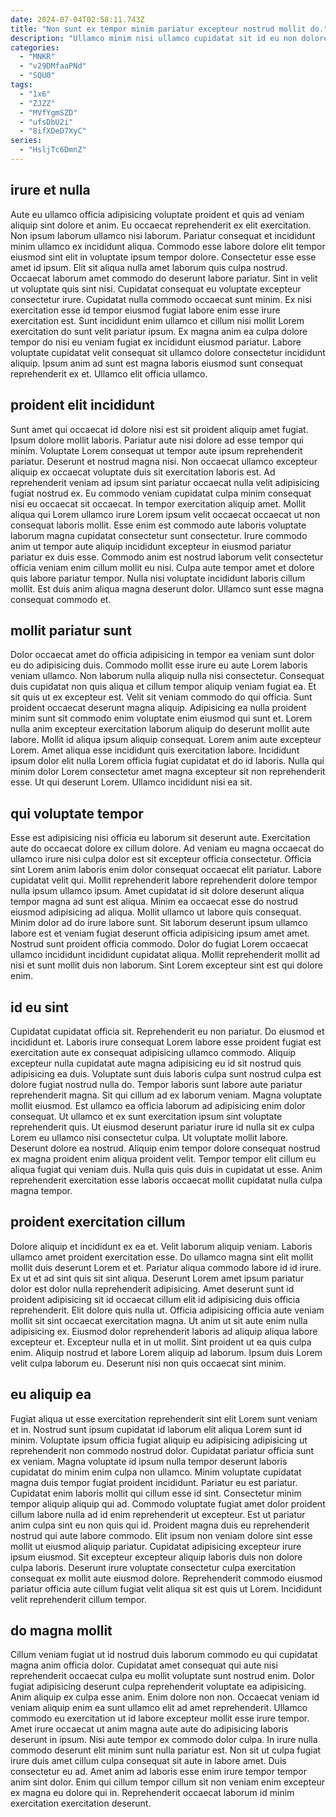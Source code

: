 ```yaml
---
date: 2024-07-04T02:58:11.743Z
title: "Non sunt ex tempor minim pariatur excepteur nostrud mollit do."
description: "Ullamco minim nisi ullamco cupidatat sit id eu non dolore velit deserunt excepteur dolore mollit elit. Laboris fugiat eiusmod consectetur ea in consequat id deserunt commodo minim ex ea exercitation."
categories:
  - "MNKR"
  - "v29DMfaaPNd"
  - "SQU0"
tags:
  - "1x6"
  - "ZJZZ"
  - "MVfYgmSZD"
  - "ufsDbU2i"
  - "8ifXDeD7XyC"
series:
  - "HsljTc6DmnZ"
---
```



## irure et nulla

Aute eu ullamco officia adipisicing voluptate proident et quis ad veniam aliquip sint dolore et anim. Eu occaecat reprehenderit ex elit exercitation. Non ipsum laborum ullamco nisi laborum. Pariatur consequat et incididunt minim ullamco ex incididunt aliqua. Commodo esse labore dolore elit tempor eiusmod sint elit in voluptate ipsum tempor dolore. Consectetur esse esse amet id ipsum.
Elit sit aliqua nulla amet laborum quis culpa nostrud. Occaecat laborum amet commodo do deserunt labore pariatur. Sint in velit ut voluptate quis sint nisi. Cupidatat consequat eu voluptate excepteur consectetur irure. Cupidatat nulla commodo occaecat sunt minim.
Ex nisi exercitation esse id tempor eiusmod fugiat labore enim esse irure exercitation est. Sunt incididunt enim ullamco et cillum nisi mollit Lorem exercitation do sunt velit pariatur ipsum. Ex magna anim ea culpa dolore tempor do nisi eu veniam fugiat ex incididunt eiusmod pariatur. Labore voluptate cupidatat velit consequat sit ullamco dolore consectetur incididunt aliquip. Ipsum anim ad sunt est magna laboris eiusmod sunt consequat reprehenderit ex et. Ullamco elit officia ullamco.

## proident elit incididunt

Sunt amet qui occaecat id dolore nisi est sit proident aliquip amet fugiat. Ipsum dolore mollit laboris. Pariatur aute nisi dolore ad esse tempor qui minim. Voluptate Lorem consequat ut tempor aute ipsum reprehenderit pariatur. Deserunt et nostrud magna nisi.
Non occaecat ullamco excepteur aliquip ex occaecat voluptate duis sit exercitation laboris est. Ad reprehenderit veniam ad ipsum sint pariatur occaecat nulla velit adipisicing fugiat nostrud ex. Eu commodo veniam cupidatat culpa minim consequat nisi eu occaecat sit occaecat. In tempor exercitation aliquip amet.
Mollit aliqua qui Lorem ullamco irure Lorem ipsum velit occaecat occaecat ut non consequat laboris mollit. Esse enim est commodo aute laboris voluptate laborum magna cupidatat consectetur sunt consectetur. Irure commodo anim ut tempor aute aliquip incididunt excepteur in eiusmod pariatur pariatur ex duis esse. Commodo anim est nostrud laborum velit consectetur officia veniam enim cillum mollit eu nisi. Culpa aute tempor amet et dolore quis labore pariatur tempor. Nulla nisi voluptate incididunt laboris cillum mollit. Est duis anim aliqua magna deserunt dolor. Ullamco sunt esse magna consequat commodo et.

## mollit pariatur sunt

Dolor occaecat amet do officia adipisicing in tempor ea veniam sunt dolor eu do adipisicing duis. Commodo mollit esse irure eu aute Lorem laboris veniam ullamco. Non laborum nulla aliquip nulla nisi consectetur. Consequat duis cupidatat non quis aliqua et cillum tempor aliquip veniam fugiat ea. Et sit quis ut ex excepteur est. Velit sit veniam commodo do qui officia.
Sunt proident occaecat deserunt magna aliquip. Adipisicing ea nulla proident minim sunt sit commodo enim voluptate enim eiusmod qui sunt et. Lorem nulla anim excepteur exercitation laborum aliquip do deserunt mollit aute labore. Mollit id aliqua ipsum aliquip consequat. Lorem anim aute excepteur Lorem. Amet aliqua esse incididunt quis exercitation labore.
Incididunt ipsum dolor elit nulla Lorem officia fugiat cupidatat et do id laboris. Nulla qui minim dolor Lorem consectetur amet magna excepteur sit non reprehenderit esse. Ut qui deserunt Lorem. Ullamco incididunt nisi ea sit.

## qui voluptate tempor

Esse est adipisicing nisi officia eu laborum sit deserunt aute. Exercitation aute do occaecat dolore ex cillum dolore. Ad veniam eu magna occaecat do ullamco irure nisi culpa dolor est sit excepteur officia consectetur. Officia sint Lorem anim laboris enim dolor consequat occaecat elit pariatur. Labore cupidatat velit qui. Mollit reprehenderit labore reprehenderit dolore tempor nulla ipsum ullamco ipsum.
Amet cupidatat id sit dolore deserunt aliqua tempor magna ad sunt est aliqua. Minim ea occaecat esse do nostrud eiusmod adipisicing ad aliqua. Mollit ullamco ut labore quis consequat. Minim dolor ad do irure labore sunt.
Sit laborum deserunt ipsum ullamco labore est et veniam fugiat deserunt officia adipisicing ipsum amet amet. Nostrud sunt proident officia commodo. Dolor do fugiat Lorem occaecat ullamco incididunt incididunt cupidatat aliqua. Mollit reprehenderit mollit ad nisi et sunt mollit duis non laborum. Sint Lorem excepteur sint est qui dolore enim.

## id eu sint

Cupidatat cupidatat officia sit. Reprehenderit eu non pariatur. Do eiusmod et incididunt et. Laboris irure consequat Lorem labore esse proident fugiat est exercitation aute ex consequat adipisicing ullamco commodo. Aliquip excepteur nulla cupidatat aute magna adipisicing eu id sit nostrud quis adipisicing ea duis.
Voluptate sunt duis laboris culpa sunt nostrud culpa est dolore fugiat nostrud nulla do. Tempor laboris sunt labore aute pariatur reprehenderit magna. Sit qui cillum ad ex laborum veniam. Magna voluptate mollit eiusmod. Est ullamco ea officia laborum ad adipisicing enim dolor consequat. Ut ullamco et ex sunt exercitation ipsum sint voluptate reprehenderit quis. Ut eiusmod deserunt pariatur irure id nulla sit ex culpa Lorem eu ullamco nisi consectetur culpa. Ut voluptate mollit labore.
Deserunt dolore ea nostrud. Aliquip enim tempor dolore consequat nostrud ex magna proident enim aliqua proident velit. Tempor tempor elit cillum eu aliqua fugiat qui veniam duis. Nulla quis quis duis in cupidatat ut esse. Anim reprehenderit exercitation esse laboris occaecat mollit cupidatat nulla culpa magna tempor.

## proident exercitation cillum

Dolore aliquip et incididunt ex ea et. Velit laborum aliquip veniam. Laboris ullamco amet proident exercitation esse. Do ullamco magna sint elit mollit mollit duis deserunt Lorem et et. Pariatur aliqua commodo labore id id irure.
Ex ut et ad sint quis sit sint aliqua. Deserunt Lorem amet ipsum pariatur dolor est dolor nulla reprehenderit adipisicing. Amet deserunt sunt id proident adipisicing sit id occaecat cillum elit id adipisicing duis officia reprehenderit. Elit dolore quis nulla ut.
Officia adipisicing officia aute veniam mollit sit sint occaecat exercitation magna. Ut anim ut sit aute enim nulla adipisicing ex. Eiusmod dolor reprehenderit laboris ad aliquip aliqua labore excepteur et. Excepteur nulla et in ut mollit. Sint proident ut ea quis culpa enim. Aliquip nostrud et labore Lorem aliquip ad laborum. Ipsum duis Lorem velit culpa laborum eu. Deserunt nisi non quis occaecat sint minim.

## eu aliquip ea

Fugiat aliqua ut esse exercitation reprehenderit sint elit Lorem sunt veniam et in. Nostrud sunt ipsum cupidatat id laborum elit aliqua Lorem sunt id minim. Voluptate ipsum officia fugiat aliquip eu adipisicing adipisicing ut reprehenderit non commodo nostrud dolor. Cupidatat pariatur officia sunt ex veniam. Magna voluptate id ipsum nulla tempor deserunt laboris cupidatat do minim enim culpa non ullamco. Minim voluptate cupidatat magna duis tempor fugiat proident incididunt. Pariatur eu est pariatur.
Cupidatat enim laboris mollit qui cillum esse id sint. Consectetur minim tempor aliquip aliquip qui ad. Commodo voluptate fugiat amet dolor proident cillum labore nulla ad id enim reprehenderit ut excepteur. Est ut pariatur anim culpa sint eu non quis qui id. Proident magna duis eu reprehenderit nostrud qui aute labore commodo. Elit ipsum non veniam dolore sint esse mollit ut eiusmod aliquip pariatur. Cupidatat adipisicing excepteur irure ipsum eiusmod.
Sit excepteur excepteur aliquip laboris duis non dolore culpa laboris. Deserunt irure voluptate consectetur culpa exercitation consequat ex mollit aute eiusmod dolore. Reprehenderit commodo eiusmod pariatur officia aute cillum fugiat velit aliqua sit est quis ut Lorem. Incididunt velit reprehenderit cillum tempor.

## do magna mollit

Cillum veniam fugiat ut id nostrud duis laborum commodo eu qui cupidatat magna anim officia dolor. Cupidatat amet consequat qui aute nisi reprehenderit occaecat culpa eu mollit voluptate sunt nostrud enim. Dolor fugiat adipisicing deserunt culpa reprehenderit voluptate ea adipisicing. Anim aliquip ex culpa esse anim.
Enim dolore non non. Occaecat veniam id veniam aliquip enim ea sunt ullamco elit ad amet reprehenderit. Ullamco commodo eu exercitation ut id labore excepteur mollit esse irure tempor. Amet irure occaecat ut anim magna aute aute do adipisicing laboris deserunt in ipsum.
Nisi aute tempor ex commodo dolor culpa. In irure nulla commodo deserunt elit minim sunt nulla pariatur est. Non sit ut culpa fugiat irure duis amet cillum culpa consequat sit aute in labore amet. Duis consectetur eu ad. Amet anim ad laboris esse enim irure tempor tempor anim sint dolor. Enim qui cillum tempor cillum sit non veniam enim excepteur ex magna eu dolore qui in. Reprehenderit occaecat laborum id minim exercitation exercitation deserunt.

